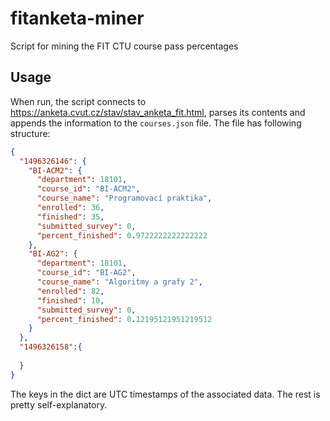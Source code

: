 # fitanketa-miner
Script for mining the FIT CTU course pass percentages

## Usage
When run, the script connects to https://anketa.cvut.cz/stav/stav_anketa_fit.html, parses its contents and appends the 
information to the `courses.json` file. The file has following structure:

```json
{
  "1496326146": {
    "BI-ACM2": {
      "department": 18101,
      "course_id": "BI-ACM2",
      "course_name": "Programovací praktika",
      "enrolled": 36,
      "finished": 35,
      "submitted_survey": 0,
      "percent_finished": 0.9722222222222222
    },
    "BI-AG2": {
      "department": 18101,
      "course_id": "BI-AG2",
      "course_name": "Algoritmy a grafy 2",
      "enrolled": 82,
      "finished": 10,
      "submitted_survey": 0,
      "percent_finished": 0.12195121951219512
    }
  },
  "1496326158":{
    
  }
}
```

The keys in the dict are UTC timestamps of the associated data. The rest is pretty self-explanatory.

